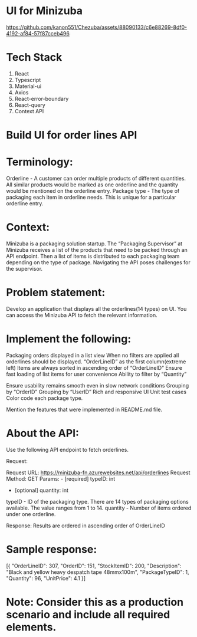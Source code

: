 # UI for Minizuba


https://github.com/kanon551/Chezuba/assets/88090133/c6e88269-8df0-4192-af84-57f87cceb496


# Tech Stack
1. React
2. Typescript
3. Material-ui
4. Axios
5. React-error-boundary 
6. React-query
7. Context API

# Build UI for order lines API
# Terminology:
Orderline - A customer can order multiple products of different quantities. All similar products would be marked as one orderline and the quantity would be mentioned on the orderline entry.
Package type - The type of packaging each item in orderline needs. This is unique for a particular orderline entry.
# Context:
Minizuba is a packaging solution startup. The “Packaging Supervisor” at Minizuba receives a list of the products that need to be packed through an API endpoint. Then a list of items is distributed to each packaging team depending on the type of package. Navigating the API poses challenges for the supervisor.

# Problem statement:
Develop an application that displays all the orderlines(14 types) on UI. You can access the Minizuba API to fetch the relevant information.

# Implement the following:
Packaging orders displayed in a list view
When no filters are applied all orderlines should be displayed.
“OrderLineID” as the first column(extreme left)
Items are always sorted in ascending order of “OrderLineID”
Ensure fast loading of list items for user convenience
Ability to filter by “Quantity”

Ensure usability remains smooth even in slow network conditions
Grouping by “OrderID” 
Grouping by “UserID”
Rich and responsive UI
Unit test cases
Color code each package type.

Mention the features that were implemented in README.md file.
# About the API:
Use the following API endpoint to fetch orderlines.

Request:

Request URL: 	https://minizuba-fn.azurewebsites.net/api/orderlines
Request Method:	GET
Params:		- [required] typeID: int
- [optional] quantity: int

typeID - ID of the packaging type. There are 14 types of packaging options available. The value ranges from 1 to 14.
quantity - Number of items ordered under one orderline.

Response:
Results are ordered in ascending order of OrderLineID

# Sample response:
[{
"OrderLineID": 307, 
"OrderID": 151, 
"StockItemID": 200, 
"Description": "Black and yellow heavy despatch tape 48mmx100m", 
"PackageTypeID": 1, 
"Quantity": 96, 
"UnitPrice": 4.1
}]


# Note: Consider this as a production scenario and include all required elements.
